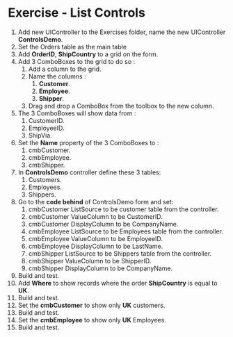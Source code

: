 ﻿# Exercise - List Controls

1. Add new UIController to the Exercises folder, name the new UIController **ControlsDemo**. 
2. Set the Orders table as the main table 
3. Add **OrderID**, **ShipCountry** to a grid on the form.
4. Add 3 ComboBoxes to the grid to do so :  
   1. Add a column to the grid.  
   2. Name the columns :
      1. **Customer**.
      2. **Employee**.
      3. **Shipper**.
   3. Drag and drop a ComboBox from the toolbox to the new column.
5. The 3 ComboBoxes will show data from :  
   1. CustomerID.
   2. EmployeeID.
   3. ShipVia.
6. Set the **Name** property of the 3 ComboBoxes to :
   1. cmbCustomer.
   2. cmbEmployee.
   3. cmbShipper.
7. In **ControlsDemo** controller define these 3 tables:  
   1. Customers.
   2. Employees.
   3. Shippers.
8. Go to the **code behind** of ControlsDemo form and set:
   1.  cmbCustomer ListSource to be customer table from the controller.
   2.  cmbCustomer ValueColumn to be CustomerID.
   3.  cmbCustomer DisplayColumn to be CompanyName.
   4.  cmbEmployee ListSource to be Employees table from the controller.
   2.  cmbEmployee ValueColumn to be EmployeeID.
   3.  cmbEmployee DisplayColumn to be LastName.
   7.  cmbShipper ListSource to be Shippers table from the controller.
   2.  cmbShipper ValueColumn to be ShipperID.
   3.  cmbShipper DisplayColumn to be CompanyName.
9. Build and test.
10. Add **Where** to show records where the order **ShipCountry** is equal to **UK**.
11. Build and test.
12. Set the **cmbCustomer** to show only **UK** customers.
13. Build and test.
14. Set the **cmbEmployee** to show only **UK** Employees.
15. Build and test.